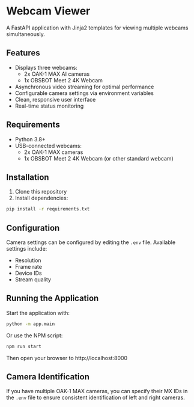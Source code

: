 # Webcam Viewer

A FastAPI application with Jinja2 templates for viewing multiple webcams simultaneously.

## Features

- Displays three webcams:
  - 2x OAK-1 MAX AI cameras
  - 1x OBSBOT Meet 2 4K Webcam
- Asynchronous video streaming for optimal performance
- Configurable camera settings via environment variables
- Clean, responsive user interface
- Real-time status monitoring

## Requirements

- Python 3.8+
- USB-connected webcams:
  - 2x OAK-1 MAX cameras
  - 1x OBSBOT Meet 2 4K Webcam (or other standard webcam)

## Installation

1. Clone this repository
2. Install dependencies:

```bash
pip install -r requirements.txt
```

## Configuration

Camera settings can be configured by editing the `.env` file. Available settings include:

- Resolution
- Frame rate
- Device IDs
- Stream quality

## Running the Application

Start the application with:

```bash
python -m app.main
```

Or use the NPM script:

```bash
npm run start
```

Then open your browser to http://localhost:8000

## Camera Identification

If you have multiple OAK-1 MAX cameras, you can specify their MX IDs in the `.env` file to ensure consistent identification of left and right cameras.